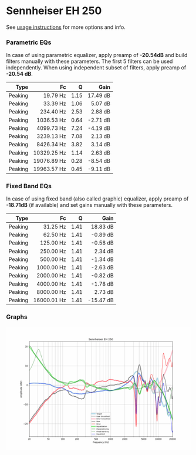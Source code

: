 # Sennheiser EH 250
See [usage instructions](https://github.com/jaakkopasanen/AutoEq#usage) for more options and info.

### Parametric EQs
In case of using parametric equalizer, apply preamp of **-20.54dB** and build filters manually
with these parameters. The first 5 filters can be used independently.
When using independent subset of filters, apply preamp of **-20.54 dB**.

| Type    | Fc          |    Q | Gain     |
|--------:|------------:|-----:|---------:|
| Peaking | 19.79 Hz    | 1.15 | 17.49 dB |
| Peaking | 33.39 Hz    | 1.06 | 5.07 dB  |
| Peaking | 234.40 Hz   | 2.53 | 2.88 dB  |
| Peaking | 1036.53 Hz  | 0.64 | -2.71 dB |
| Peaking | 4099.73 Hz  | 7.24 | -4.19 dB |
| Peaking | 3239.13 Hz  | 7.08 | 2.13 dB  |
| Peaking | 8426.34 Hz  | 3.82 | 3.14 dB  |
| Peaking | 10329.25 Hz | 1.14 | 2.63 dB  |
| Peaking | 19076.89 Hz | 0.28 | -8.54 dB |
| Peaking | 19963.57 Hz | 0.45 | -9.11 dB |

### Fixed Band EQs
In case of using fixed band (also called graphic) equalizer, apply preamp of **-18.71dB**
(if available) and set gains manually with these parameters.

| Type    | Fc          |    Q | Gain      |
|--------:|------------:|-----:|----------:|
| Peaking | 31.25 Hz    | 1.41 | 18.83 dB  |
| Peaking | 62.50 Hz    | 1.41 | -0.89 dB  |
| Peaking | 125.00 Hz   | 1.41 | -0.58 dB  |
| Peaking | 250.00 Hz   | 1.41 | 2.34 dB   |
| Peaking | 500.00 Hz   | 1.41 | -1.34 dB  |
| Peaking | 1000.00 Hz  | 1.41 | -2.63 dB  |
| Peaking | 2000.00 Hz  | 1.41 | -0.82 dB  |
| Peaking | 4000.00 Hz  | 1.41 | -1.78 dB  |
| Peaking | 8000.00 Hz  | 1.41 | 2.73 dB   |
| Peaking | 16000.01 Hz | 1.41 | -15.47 dB |

### Graphs
![](./Sennheiser%20EH%20250.png)